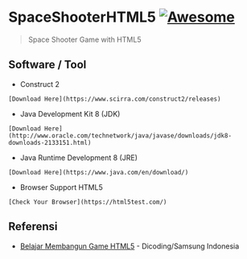 # SpaceShooterHTML5 [![Awesome](https://cdn.rawgit.com/sindresorhus/awesome/d7305f38d29fed78fa85652e3a63e154dd8e8829/media/badge.svg)](https://github.com/sindresorhus/awesome)
> Space Shooter Game with HTML5

## Software / Tool
* Construct 2
```
[Download Here](https://www.scirra.com/construct2/releases)
```
* Java Development Kit 8 (JDK)
```
[Download Here](http://www.oracle.com/technetwork/java/javase/downloads/jdk8-downloads-2133151.html)
```
* Java Runtime Development 8 (JRE)
```
[Download Here](https://www.java.com/en/download/)
```
* Browser Support HTML5
```
[Check Your Browser](https://html5test.com/)
```

## Referensi
- [Belajar Membangun Game HTML5](https://www.dicoding.com/academies/16) - Dicoding/Samsung Indonesia
